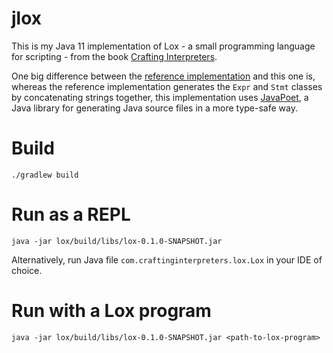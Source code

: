# jlox

This is my Java 11 implementation of Lox - a small programming language for scripting -
from the book [Crafting Interpreters](https://www.craftinginterpreters.com/).

One big difference between the
[reference implementation](https://github.com/munificent/craftinginterpreters) and this
one is, whereas the reference implementation generates the `Expr` and `Stmt` classes
by concatenating strings together, this implementation uses
[JavaPoet](https://github.com/square/javapoet), a Java library for generating Java
source files in a more type-safe way.

# Build

`./gradlew build`

# Run as a REPL

`java -jar lox/build/libs/lox-0.1.0-SNAPSHOT.jar`

Alternatively, run Java file `com.craftinginterpreters.lox.Lox` in your IDE of choice.

# Run with a Lox program

`java -jar lox/build/libs/lox-0.1.0-SNAPSHOT.jar <path-to-lox-program>`
